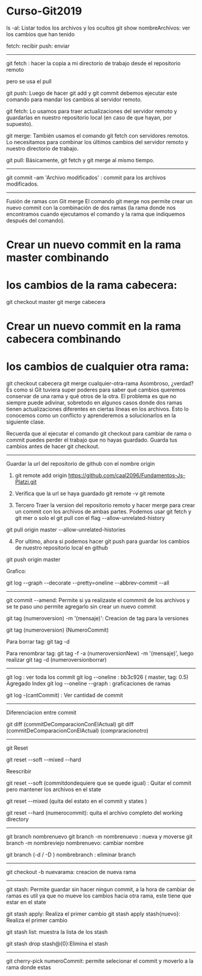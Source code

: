 # Curso-Git2019

ls -al: Listar todos los archivos y los ocultos
git show nombreArchivos: ver los cambios que han tenido

fetch: recibir
push: enviar

---

git fetch : hacer la copia a mi directorio de trabajo desde el repositorio remoto

pero se usa el pull

git push: Luego de hacer git add y git commit debemos ejecutar este comando para mandar los cambios al servidor remoto.

git fetch: Lo usamos para traer actualizaciones del servidor remoto y guardarlas en nuestro repositorio local (en caso de que hayan, por supuesto).

git merge: También usamos el comando git fetch con servidores remotos. Lo necesitamos para combinar los últimos cambios del servidor remoto y nuestro directorio de trabajo.

git pull: Básicamente, git fetch y git merge al mismo tiempo.

---

git commit -am 'Archivo modificados' : commit para los archivos modificados.

---

Fusión de ramas con Git merge
El comando git merge nos permite crear un nuevo commit con la combinación de dos ramas (la rama donde nos encontramos cuando ejecutamos el comando y la rama que indiquemos después del comando).

# Crear un nuevo commit en la rama master combinando

# los cambios de la rama cabecera:

git checkout master
git merge cabecera

# Crear un nuevo commit en la rama cabecera combinando

# los cambios de cualquier otra rama:

git checkout cabecera
git merge cualquier-otra-rama
Asombroso, ¿verdad? Es como si Git tuviera super poderes para saber qué cambios queremos conservar de una rama y qué otros de la otra. El problema es que no siempre puede adivinar, sobretodo en algunos casos donde dos ramas tienen actualizaciones diferentes en ciertas líneas en los archivos. Esto lo conocemos como un conflicto y aprenderemos a solucionarlos en la siguiente clase.

Recuerda que al ejecutar el comando git checkout para cambiar de rama o commit puedes perder el trabajo que no hayas guardado. Guarda tus cambios antes de hacer git checkout.

---

Guardar la url del repositorio de github con el nombre origin

1. git remote add origin https://github.com/caal2096/Fundamentos-Js-Platzi.git

2. Verifica que la url se haya guardado
   git remote -v
   git remote

3. Tercero Traer la version del repositorio remoto y hacer merge para crear un commit con los archivos de ambas partes. Podemos usar git fetch y git mer o solo el git pull con el flag --allow-unrelated-history

git pull origin master --allow-unrelated-histories

4. Por ultimo, ahora si podemos hacer git push para guardar los cambios de nuestro repositorio local en github

git push origin master

Grafico:

git log --graph --decorate --pretty=oneline --abbrev-commit --all

---

git commit --amend: Permite si ya realizaste el commmit de los archivos y se te paso uno permite agregarlo sin crear un nuevo commit

git tag (numeroversion) -m '(mensaje)': Creacion de tag para la versiones

git tag (numeroversion) (NumeroCommit)

Para borrar tag: git tag -d

Para renombrar tag: git tag -f -a (numeroversionNew) -m '(mensaje)', luego realizar git tag -d (numeroversionborrar)

---

git log : ver toda los commit
git log --oneline : bb3c926 ( master, tag: 0.5) Agregado Index
git log --oneline --graph : graficaciones de ramas

git log -(cantCommit) : Ver cantidad de commit

---

Diferenciacion entre commit

git diff (commitDeComparacionConElActual)
git diff (commitDeComparacionConElActual) (compraracionotro)

---

git Reset

git reset --soft --mixed --hard

Reescribir

git reset --soft (commitdondequiere que se quede igual) : Quitar el commit pero mantener los archivos en el state

git reset --mixed (quita del estato en el commit y states )

git reset --hard (numerocommit): quita el archivo completo del working directory

---

git branch nombrenuevo
git branch -m nombrenuevo : nueva y moverse
git branch -m nombreviejo nombrenuevo: cambiar nombre

git branch (-d / -D ) nombrebranch : eliminar branch

---

git checkout -b nuevarama: creacion de nueva rama

---

git stash: Permite guardar sin hacer ningun commit, a la hora de cambiar de ramas es util ya que no mueve los cambios hacia otra rama, este tiene que estar en el state

git stash apply: Realiza el primer cambio
git stash apply stash{nuevo}: Realiza el primer cambio

git stash list: muestra la lista de los stash

git stash drop stash@{0}:Elimina el stash

---

git cherry-pick numeroCommit: permite selecionar el commit y moverlo a la rama donde estas
